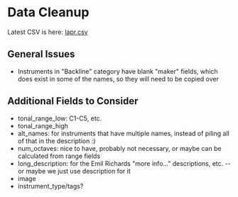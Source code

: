 
# Data Cleanup

Latest CSV is here: [lapr.csv](lapr.csv)

## General Issues

- Instruments in "Backline" category have blank "maker" fields, which does exist in some of the names, so they will need to be copied over

## Additional Fields to Consider

- tonal_range_low: C1-C5, etc.
- tonal_range_high
- alt_names: for instruments that have multiple names, instead of piling all of that in the description :)
- num_octaves: nice to have, probably not necessary, or maybe can be calculated from range fields
- long_description: for the Emil Richards "more info..." descriptions, etc. -- or maybe we just use description for it
- image
- instrument_type/tags?
